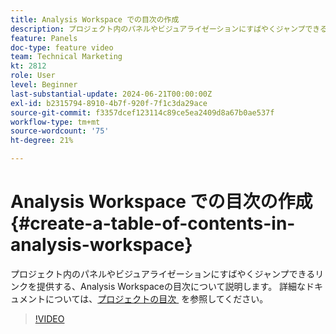 ```yaml
---
title: Analysis Workspace での目次の作成
description: プロジェクト内のパネルやビジュアライゼーションにすばやくジャンプできるリンクを提供する、Analysis Workspaceの目次について説明します。
feature: Panels
doc-type: feature video
team: Technical Marketing
kt: 2812
role: User
level: Beginner
last-substantial-update: 2024-06-21T00:00:00Z
exl-id: b2315794-8910-4b7f-920f-7f1c3da29ace
source-git-commit: f3357dcef123114c89ce5ea2409d8a67b0ae537f
workflow-type: tm+mt
source-wordcount: '75'
ht-degree: 21%

---
```


# Analysis Workspace での目次の作成 {#create-a-table-of-contents-in-analysis-workspace}

プロジェクト内のパネルやビジュアライゼーションにすばやくジャンプできるリンクを提供する、Analysis Workspaceの目次について説明します。 詳細なドキュメントについては、[&#x200B; プロジェクトの目次 &#x200B;](https://experienceleague.adobe.com/en/docs/analytics/analyze/analysis-workspace/build-workspace-project/project-table-of-contents) を参照してください。

>[!VIDEO](https://video.tv.adobe.com/v/26990/?quality=12&learn=on)
